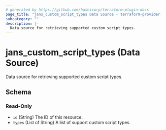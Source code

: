 ```yaml
---
# generated by https://github.com/hashicorp/terraform-plugin-docs
page_title: "jans_custom_script_types Data Source - terraform-provider-jans"
subcategory: ""
description: |-
  Data source for retrieving supported custom script types.
---
```


# jans_custom_script_types (Data Source)

Data source for retrieving supported custom script types.



<!-- schema generated by tfplugindocs -->
## Schema

### Read-Only

- `id` (String) The ID of this resource.
- `types` (List of String) A list of support custom script types.


